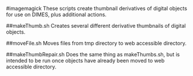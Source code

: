 #imagemagick
These scripts create thumbnail derivatives of digital objects for use on DIMES, plus additional actions.

##makeThumb.sh
Creates several different derivative thumbnails of digital objects.

##moveFile.sh
Moves files from tmp directory to web accessible directory.

##makeThumbRepair.sh
Does the same thing as makeThumbs.sh, but is intended to be run once objects have already been moved to web accessible directory.